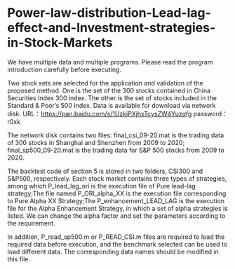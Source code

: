 # Power-law-distribution-Lead-lag-effect-and-Investment-strategies-in-Stock-Markets

We have multiple data and multiple programs. Please read the program introduction carefully before executing.

Two stock sets are selected for the application and validation of the proposed method. One is the set of the 300 stocks contained in China Securities Index 300 index. The other is the set of stocks included in the Standard & Poor’s 500 Index. Data is available for download via network disk.
URL：https://pan.baidu.com/s/1UzkjPXjhxTcysZW4Yuzqfg 
password：r0xk 

The network disk contains two files:
final_csi_09-20.mat is the trading data of 300 stocks in Shanghai and Shenzhen from 2009 to 2020;
final_sp500_09-20.mat is the trading data for S&P 500 stocks from 2009 to 2020.



The backtest code of section 5 is stored in two folders, CSI300 and S&P500, respectively.
Each stock market contains three types of strategies, among which P_lead_lag_ori is the execution file of Pure lead-lag strategy;The file named P_ORI_alpha_XX is the execution file corresponding to Pure Alpha XX Strategy;The P_enhancement_LEAD_LAG is the execution file for the Alpha Enhancement Strategy, in which a set of alpha strategies is listed. We can change the alpha factor and set the parameters according to the requirement.


In addition, P_read_sp500.m or P_READ_CSI.m files are required to load the required data before execution, and the benchmark selected can be used to load different data. The corresponding data names should be modified in this file.
